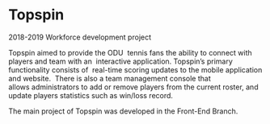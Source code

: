 # Topspin
2018-2019 Workforce development project 

 Topspin aimed to provide the ODU  tennis fans the ability to connect with players and team with an  interactive application. 
 Topspin’s primary functionality consists of  real-time scoring updates to the mobile application and website.  
 There is also a team management console that allows administrators to add or remove players from the current roster,
 and update players statistics such as win/loss record. 
 
 The main project of Topspin was developed in the Front-End Branch.

